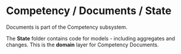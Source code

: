# Competency / Documents / State

Documents is part of the Competency subsystem.
  
The **State** folder contains code for models - including aggregates and changes. This is the **domain** layer for Competency Documents.
